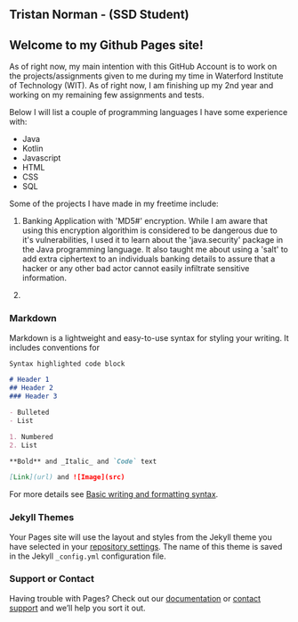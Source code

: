 ## Tristan Norman - (SSD Student)

## Welcome to my Github Pages site!

As of right now, my main intention with this GitHub Account is to work on the projects/assignments given to me during my time in Waterford Institute of Technology (WIT). As of right now, I am finishing up my 2nd year and working on my remaining few assignments and tests.

Below I will list a couple of programming languages I have some experience with:

- Java
- Kotlin
- Javascript
- HTML
- CSS
- SQL




Some of the projects I have made in my freetime include:

1. Banking Application with 'MD5#' encryption. While I am aware that using this encryption algorithim is considered to be dangerous due to it's vulnerabilities, I used it to learn about the 'java.security' package in the Java programming language. It also taught me about using a 'salt' to add extra ciphertext to an individuals banking details to assure that a hacker or any other bad actor cannot easily infiltrate sensitive information.

2. 


### Markdown

Markdown is a lightweight and easy-to-use syntax for styling your writing. It includes conventions for

```markdown
Syntax highlighted code block

# Header 1
## Header 2
### Header 3

- Bulleted
- List

1. Numbered
2. List

**Bold** and _Italic_ and `Code` text

[Link](url) and ![Image](src)
```

For more details see [Basic writing and formatting syntax](https://docs.github.com/en/github/writing-on-github/getting-started-with-writing-and-formatting-on-github/basic-writing-and-formatting-syntax).

### Jekyll Themes

Your Pages site will use the layout and styles from the Jekyll theme you have selected in your [repository settings](https://github.com/TNorman6252/TNorman6252.github.io/settings/pages). The name of this theme is saved in the Jekyll `_config.yml` configuration file.

### Support or Contact

Having trouble with Pages? Check out our [documentation](https://docs.github.com/categories/github-pages-basics/) or [contact support](https://support.github.com/contact) and we’ll help you sort it out.

